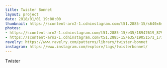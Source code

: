 ```yaml
---
title: Twister Bonnet
layout: project
date: 2018/01/01 19:00:00
thumbnail: https://scontent-arn2-1.cdninstagram.com/t51.2885-15/s640x640/sh0.08/e35/18947619_879644865508081_2190411455281496064_n.jpg
photos:
- https://scontent-arn2-1.cdninstagram.com/t51.2885-15/e35/18947619_879644865508081_2190411455281496064_n.jpg
- https://scontent-arn2-1.cdninstagram.com/t51.2885-15/e35/19051571_1710403575920647_8938135330217787392_n.jpg
ravelry: https://www.ravelry.com/patterns/library/twister-bonnet
instagram: https://www.instagram.com/explore/tags/twisterbonnet/
---
```


Twister